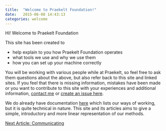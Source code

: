```yaml
---
title:  "Welcome to Praekelt Foundation!"
date:   2015-06-08 14:43:13
categories: welcome
---
```

Hi! Welcome to Praekelt Foundation

This site has been created to

- help explain to you how Praekelt Foundation operates 
- what tools we use and why we use them 
- how you can set up your machine correctly

You will be working with various people while at Praekelt, so feel free to ask them questions about the above, but also refer back to this site and linked sites. If you feel that there is missing information, mistakes have been made or you want to contribute to this site with your experiences and additional information, [contact me][contact] or [create an issue here][issue].

We do already have documentation [here](http://ways-of-working.readthedocs.org/en/latest/) which lists our ways of working, but it is quite technical in nature. This site and its articles aims to give a simple, introductory and more linear representation of our methods.

[contact]: https://github.com/nathanbegbie
[issue]: https://github.com/nathanbegbie/wow/issues

[Next Article: Communicating ](/wow/2015/06/08/communicating.html)